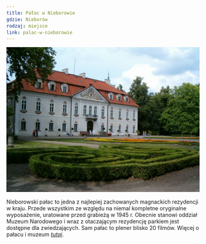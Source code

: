 ```yaml
---
title: Pałac w Nieborowie
gdzie: Nieborów
rodzaj: miejsce
link: palac-w-nieborowie
---
```

![Pałac w Nieborowie](/foto/plenery/nieborow-palac.jpg)

Nieborowski pałac to jedna z najlepiej zachowanych magnackich rezydencji w kraju. Przede wszystkim ze względu na niemal kompletne oryginalne wyposażenie, uratowane przed grabieżą w 1945 r. Obecnie stanowi oddział Muzeum Narodowego i wraz z otaczającym rezydencję parkiem jest dostępne dla zwiedzających. Sam pałac to plener blisko 20 filmów. Więcej o pałacu i muzeum [*tutaj*](http://www.nieborow.art.pl/).